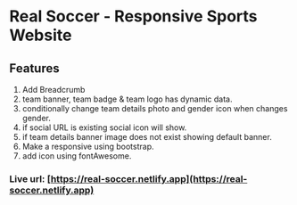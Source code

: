 # Real Soccer - Responsive Sports Website

## Features

1. Add Breadcrumb
2. team banner, team badge & team logo has dynamic data.
3. conditionally change team details photo and gender icon when changes gender.
4. if social URL is existing social icon will show.
5. if team details banner image does not exist showing default banner.
5. Make a responsive using bootstrap.
6. add icon using fontAwesome.

### Live url: [https://real-soccer.netlify.app](https://real-soccer.netlify.app)
